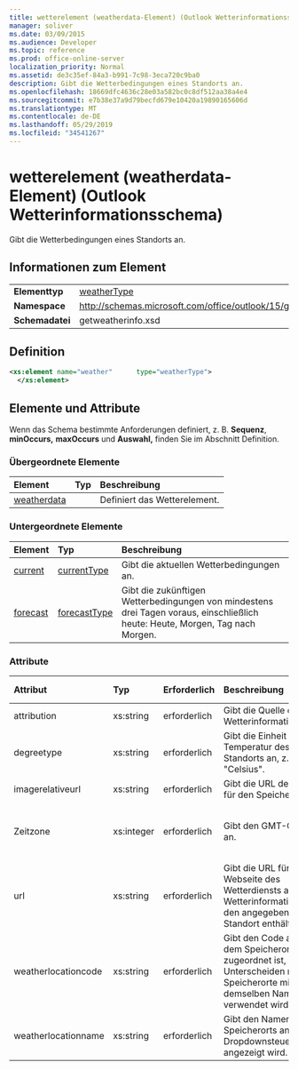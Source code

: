 ```yaml
---
title: wetterelement (weatherdata-Element) (Outlook Wetterinformationsschema)
manager: soliver
ms.date: 03/09/2015
ms.audience: Developer
ms.topic: reference
ms.prod: office-online-server
localization_priority: Normal
ms.assetid: de3c35ef-84a3-b991-7c98-3eca720c9ba0
description: Gibt die Wetterbedingungen eines Standorts an.
ms.openlocfilehash: 18669dfc4636c28e03a582bc0c8df512aa38a4e4
ms.sourcegitcommit: e7b38e37a9d79becfd679e10420a19890165606d
ms.translationtype: MT
ms.contentlocale: de-DE
ms.lasthandoff: 05/29/2019
ms.locfileid: "34541267"
---
```

# <a name="weather-element-weatherdata-element-outlook-weather-information-schema"></a>wetterelement (weatherdata-Element) (Outlook Wetterinformationsschema)

Gibt die Wetterbedingungen eines Standorts an.
  
## <a name="element-information"></a>Informationen zum Element

|||
|:-----|:-----|
|**Elementtyp** <br/> |[weatherType](weathertype-complextype-outlook-weather-information-schema.md) <br/> |
|**Namespace** <br/> |http://schemas.microsoft.com/office/outlook/15/getweatherinfo.xsd  <br/> |
|**Schemadatei** <br/> |getweatherinfo.xsd  <br/> |
   
## <a name="definition"></a>Definition

```XML
<xs:element name="weather"      type="weatherType">
  </xs:element>  

```

## <a name="elements-and-attributes"></a>Elemente und Attribute

Wenn das Schema bestimmte Anforderungen definiert, z. B. **Sequenz**, **minOccurs,** **maxOccurs** und **Auswahl,** finden Sie im Abschnitt Definition. 
  
### <a name="parent-elements"></a>Übergeordnete Elemente

|**Element**|**Typ**|**Beschreibung**|
|:-----|:-----|:-----|
|[weatherdata](weatherdata-element-outlook-weather-information-schema.md) <br/> ||Definiert das Wetterelement.  <br/> |
   
### <a name="child-elements"></a>Untergeordnete Elemente

|**Element**|**Typ**|**Beschreibung**|
|:-----|:-----|:-----|
|[current](current-element-weathertype-complextypeoutlook-weather-information-schema.md) <br/> |[currentType](currenttype-complextype-outlook-weather-information-schema.md) <br/> |Gibt die aktuellen Wetterbedingungen an.  <br/> |
|[forecast](forecast-element-weathertype-complextypeoutlook-weather-information-schema.md) <br/> |[forecastType](forecasttype-complextype-outlook-weather-information-schema.md) <br/> |Gibt die zukünftigen Wetterbedingungen von mindestens drei Tagen voraus, einschließlich heute: Heute, Morgen, Tag nach Morgen.  <br/> |
   
### <a name="attributes"></a>Attribute

|**Attribut**|**Typ**|**Erforderlich**|**Beschreibung**|**Mögliche Werte**|
|:-----|:-----|:-----|:-----|:-----|
|attribution  <br/> |xs:string  <br/> |erforderlich  <br/> |Gibt die Quelle der Wetterinformationen an.  <br/> |Ein Wert vom Typ xs:string  <br/> |
|degreetype  <br/> |xs:string  <br/> |erforderlich  <br/> |Gibt die Einheit für die Temperatur des Standorts an, z. B. "Celsius".  <br/> |C, F  <br/> |
|imagerelativeurl  <br/> |xs:string  <br/> |erforderlich  <br/> |Gibt die URL des Bilds für den Speicherort an.  <br/> |Ein Wert vom Typ xs:string  <br/> |
|Zeitzone  <br/> |xs:integer  <br/> |erforderlich  <br/> |Gibt den GMT-Offset an.  <br/> |Ein Wert zwischen -11 und einschließlich 12  <br/> |
|url  <br/> |xs:string  <br/> |erforderlich  <br/> |Gibt die URL für die Webseite des Wetterdiensts an, die Wetterinformationen für den angegebenen Standort enthält.  <br/> |Ein Wert vom Typ xs:string  <br/> |
|weatherlocationcode  <br/> |xs:string  <br/> |erforderlich  <br/> |Gibt den Code an, der dem Speicherort zugeordnet ist, der zum Unterscheiden mehrerer Speicherorte mit demselben Namen verwendet wird.  <br/> |Ein Wert vom Typ xs:string  <br/> |
|weatherlocationname  <br/> |xs:string  <br/> |erforderlich  <br/> |Gibt den Namen des Speicherorts an, der im Dropdownsteuerelement angezeigt wird.  <br/> |Ein Wert vom Typ xs:string  <br/> |
   

